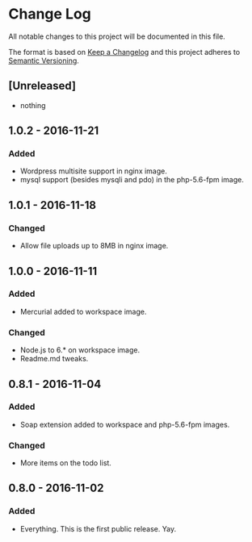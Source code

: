 # Change Log

All notable changes to this project will be documented in this file.

The format is based on [Keep a Changelog](http://keepachangelog.com/) and this project adheres to [Semantic Versioning](http://semver.org/).

## [Unreleased]

- nothing

## 1.0.2 - 2016-11-21

### Added

- Wordpress multisite support in nginx image.
- mysql support (besides mysqli and pdo) in the php-5.6-fpm image.

## 1.0.1 - 2016-11-18

### Changed

- Allow file uploads up to 8MB in nginx image.

## 1.0.0 - 2016-11-11

### Added

- Mercurial added to workspace image.

### Changed

- Node.js to 6.* on workspace image.
- Readme.md tweaks.

## 0.8.1 - 2016-11-04

### Added

- Soap extension added to workspace and php-5.6-fpm images.

### Changed

- More items on the todo list.

## 0.8.0 - 2016-11-02

### Added

- Everything. This is the first public release. Yay.
